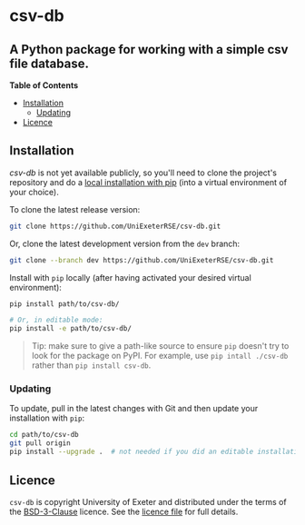 # csv-db

A Python package for working with a simple csv file database.
-----

**Table of Contents**

- [Installation](#installation)
  - [Updating](#updating)
- [Licence](#licence)


## Installation

_csv-db_ is not yet available publicly, so you'll need to clone the project's repository
and do a
[local installation with pip](https://pip.pypa.io/en/stable/topics/local-project-installs/)
(into a virtual environment of your choice).

To clone the latest release version:

```sh
git clone https://github.com/UniExeterRSE/csv-db.git
```

Or, clone the latest development version from the `dev` branch:

```sh
git clone --branch dev https://github.com/UniExeterRSE/csv-db.git
```

Install with `pip` locally (after having activated your desired virtual environment):

```sh
pip install path/to/csv-db/

# Or, in editable mode:
pip install -e path/to/csv-db/
```

> Tip: make sure to give a path-like source to ensure `pip` doesn't try to look for the
> package on PyPI. For example, use `pip intall ./csv-db` rather than `pip install csv-db`.


### Updating

To update, pull in the latest changes with Git and then update your installation with
`pip`:

```sh
cd path/to/csv-db
git pull origin
pip install --upgrade .  # not needed if you did an editable installation
```


## Licence

`csv-db` is copyright University of Exeter and distributed under the terms of
the [BSD-3-Clause](https://opensource.org/license/bsd-3-clause/) licence. See
the [licence file](./LICENCE.txt) for full details.
